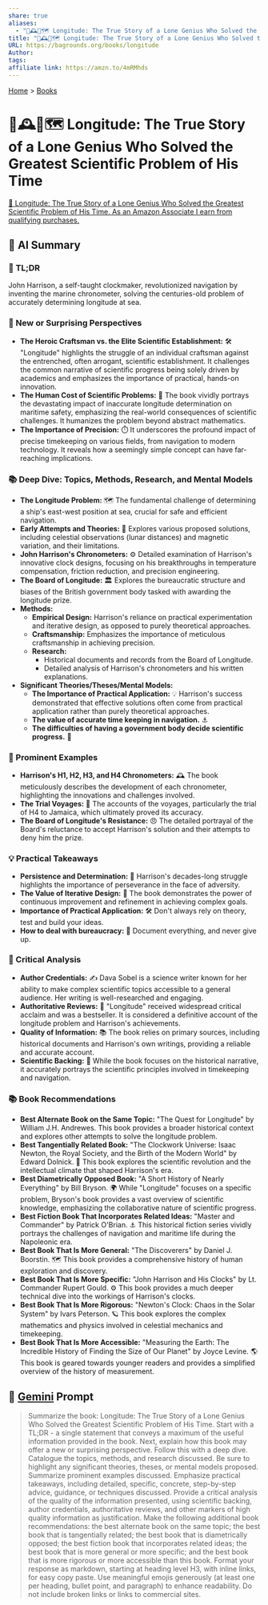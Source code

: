 ```yaml
---
share: true
aliases:
  - "🧭🕰️🥇🗺️ Longitude: The True Story of a Lone Genius Who Solved the Greatest Scientific Problem of His Time"
title: "🧭🕰️🥇🗺️ Longitude: The True Story of a Lone Genius Who Solved the Greatest Scientific Problem of His Time"
URL: https://bagrounds.org/books/longitude
Author: 
tags: 
affiliate link: https://amzn.to/4mRMhds
---
```

[Home](../index.md) > [Books](./index.md)  
# 🧭🕰️🥇🗺️ Longitude: The True Story of a Lone Genius Who Solved the Greatest Scientific Problem of His Time  
[🛒 Longitude: The True Story of a Lone Genius Who Solved the Greatest Scientific Problem of His Time. As an Amazon Associate I earn from qualifying purchases.](https://amzn.to/4mRMhds)  
  
## 🤖 AI Summary  
### 🧭 TL;DR  
John Harrison, a self-taught clockmaker, revolutionized navigation by inventing the marine chronometer, solving the centuries-old problem of accurately determining longitude at sea.  
  
### 🤯 New or Surprising Perspectives  
* **The Heroic Craftsman vs. the Elite Scientific Establishment:** 🛠️ "Longitude" highlights the struggle of an individual craftsman against the entrenched, often arrogant, scientific establishment. It challenges the common narrative of scientific progress being solely driven by academics and emphasizes the importance of practical, hands-on innovation.  
* **The Human Cost of Scientific Problems:** 🌊 The book vividly portrays the devastating impact of inaccurate longitude determination on maritime safety, emphasizing the real-world consequences of scientific challenges. It humanizes the problem beyond abstract mathematics.  
* **The Importance of Precision:** ⏱️ It underscores the profound impact of precise timekeeping on various fields, from navigation to modern technology. It reveals how a seemingly simple concept can have far-reaching implications.  
  
### 📚 Deep Dive: Topics, Methods, Research, and Mental Models  
* **The Longitude Problem:** 🗺️ The fundamental challenge of determining a ship's east-west position at sea, crucial for safe and efficient navigation.  
* **Early Attempts and Theories:** 🔭 Explores various proposed solutions, including celestial observations (lunar distances) and magnetic variation, and their limitations.  
* **John Harrison's Chronometers:** ⚙️ Detailed examination of Harrison's innovative clock designs, focusing on his breakthroughs in temperature compensation, friction reduction, and precision engineering.  
* **The Board of Longitude:** 🏛️ Explores the bureaucratic structure and biases of the British government body tasked with awarding the longitude prize.  
* **Methods:**  
    * **Empirical Design:** Harrison's reliance on practical experimentation and iterative design, as opposed to purely theoretical approaches.  
    * **Craftsmanship:** Emphasizes the importance of meticulous craftsmanship in achieving precision.  
    * **Research:**  
        * Historical documents and records from the Board of Longitude.  
        * Detailed analysis of Harrison's chronometers and his written explanations.  
* **Significant Theories/Theses/Mental Models:**  
    * **The Importance of Practical Application:** 💡 Harrison's success demonstrated that effective solutions often come from practical application rather than purely theoretical approaches.  
    * **The value of accurate time keeping in navigation.** ⚓  
    * **The difficulties of having a government body decide scientific progress.** 📜  
  
### 📝 Prominent Examples  
* **Harrison's H1, H2, H3, and H4 Chronometers:** 🕰️ The book meticulously describes the development of each chronometer, highlighting the innovations and challenges involved.  
* **The Trial Voyages:** 🚢 The accounts of the voyages, particularly the trial of H4 to Jamaica, which ultimately proved its accuracy.  
* **The Board of Longitude's Resistance:** 😠 The detailed portrayal of the Board's reluctance to accept Harrison's solution and their attempts to deny him the prize.  
  
### 💡 Practical Takeaways  
* **Persistence and Determination:** 😤 Harrison's decades-long struggle highlights the importance of perseverance in the face of adversity.  
* **The Value of Iterative Design:** 🔄 The book demonstrates the power of continuous improvement and refinement in achieving complex goals.  
* **Importance of Practical Application:** 🛠️ Don't always rely on theory, test and build your ideas.  
* **How to deal with bureaucracy:** 📄 Document everything, and never give up.  
  
### 🧐 Critical Analysis  
* **Author Credentials:** ✍️ Dava Sobel is a science writer known for her ability to make complex scientific topics accessible to a general audience. Her writing is well-researched and engaging.  
* **Authoritative Reviews:** 📰 "Longitude" received widespread critical acclaim and was a bestseller. It is considered a definitive account of the longitude problem and Harrison's achievements.  
* **Quality of Information:** 📚 The book relies on primary sources, including historical documents and Harrison's own writings, providing a reliable and accurate account.  
* **Scientific Backing:** 🔬 While the book focuses on the historical narrative, it accurately portrays the scientific principles involved in timekeeping and navigation.  
  
### 📚 Book Recommendations  
* **Best Alternate Book on the Same Topic:** "The Quest for Longitude" by William J.H. Andrewes. This book provides a broader historical context and explores other attempts to solve the longitude problem.  
* **Best Tangentially Related Book:** "The Clockwork Universe: Isaac Newton, the Royal Society, and the Birth of the Modern World" by Edward Dolnick. 🌌 This book explores the scientific revolution and the intellectual climate that shaped Harrison's era.  
* **Best Diametrically Opposed Book:** "A Short History of Nearly Everything" by Bill Bryson. 🌍 While "Longitude" focuses on a specific problem, Bryson's book provides a vast overview of scientific knowledge, emphasizing the collaborative nature of scientific progress.  
* **Best Fiction Book That Incorporates Related Ideas:** "Master and Commander" by Patrick O'Brian. ⚓ This historical fiction series vividly portrays the challenges of navigation and maritime life during the Napoleonic era.  
* **Best Book That Is More General:** "The Discoverers" by Daniel J. Boorstin. 🗺️ This book provides a comprehensive history of human exploration and discovery.  
* **Best Book That Is More Specific:** "John Harrison and His Clocks" by Lt. Commander Rupert Gould. ⚙️ This book provides a much deeper technical dive into the workings of Harrison's clocks.  
* **Best Book That Is More Rigorous:** "Newton's Clock: Chaos in the Solar System" by Ivars Peterson. 🪐 This book explores the complex mathematics and physics involved in celestial mechanics and timekeeping.  
* **Best Book That Is More Accessible:** "Measuring the Earth: The Incredible History of Finding the Size of Our Planet" by Joyce Levine. 🌎 This book is geared towards younger readers and provides a simplified overview of the history of measurement.  
  
## 💬 [Gemini](https://gemini.google.com) Prompt  
> Summarize the book: Longitude: The True Story of a Lone Genius Who Solved the Greatest Scientific Problem of His Time. Start with a TL;DR - a single statement that conveys a maximum of the useful information provided in the book. Next, explain how this book may offer a new or surprising perspective. Follow this with a deep dive. Catalogue the topics, methods, and research discussed. Be sure to highlight any significant theories, theses, or mental models proposed. Summarize prominent examples discussed. Emphasize practical takeaways, including detailed, specific, concrete, step-by-step advice, guidance, or techniques discussed. Provide a critical analysis of the quality of the information presented, using scientific backing, author credentials, authoritative reviews, and other markers of high quality information as justification. Make the following additional book recommendations: the best alternate book on the same topic; the best book that is tangentially related; the best book that is diametrically opposed; the best fiction book that incorporates related ideas; the best book that is more general or more specific; and the best book that is more rigorous or more accessible than this book. Format your response as markdown, starting at heading level H3, with inline links, for easy copy paste. Use meaningful emojis generously (at least one per heading, bullet point, and paragraph) to enhance readability. Do not include broken links or links to commercial sites.